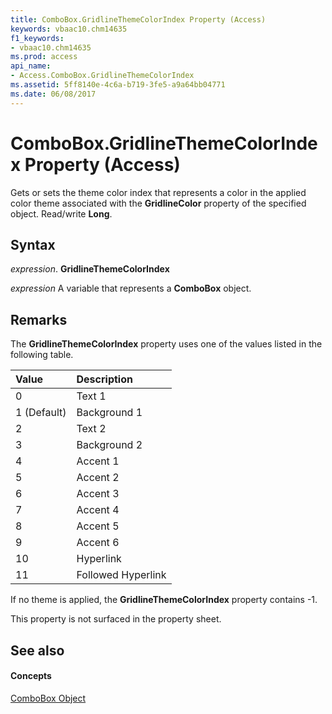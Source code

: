 ```yaml
---
title: ComboBox.GridlineThemeColorIndex Property (Access)
keywords: vbaac10.chm14635
f1_keywords:
- vbaac10.chm14635
ms.prod: access
api_name:
- Access.ComboBox.GridlineThemeColorIndex
ms.assetid: 5ff8140e-4c6a-b719-3fe5-a9a64bb04771
ms.date: 06/08/2017
---
```



# ComboBox.GridlineThemeColorIndex Property (Access)

Gets or sets the theme color index that represents a color in the applied color theme associated with the  **GridlineColor** property of the specified object. Read/write **Long**.


## Syntax

 _expression_. **GridlineThemeColorIndex**

 _expression_ A variable that represents a **ComboBox** object.


## Remarks

The  **GridlineThemeColorIndex** property uses one of the values listed in the following table.



|**Value**|**Description**|
|:-----|:-----|
|0 |Text 1|
|1 (Default)|Background 1|
|2|Text 2|
|3|Background 2|
|4|Accent 1|
|5|Accent 2|
|6|Accent 3|
|7|Accent 4|
|8|Accent 5|
|9|Accent 6|
|10|Hyperlink|
|11|Followed Hyperlink|
If no theme is applied, the  **GridlineThemeColorIndex** property contains -1.

This property is not surfaced in the property sheet. 


## See also


#### Concepts


[ComboBox Object](combobox-object-access.md)

